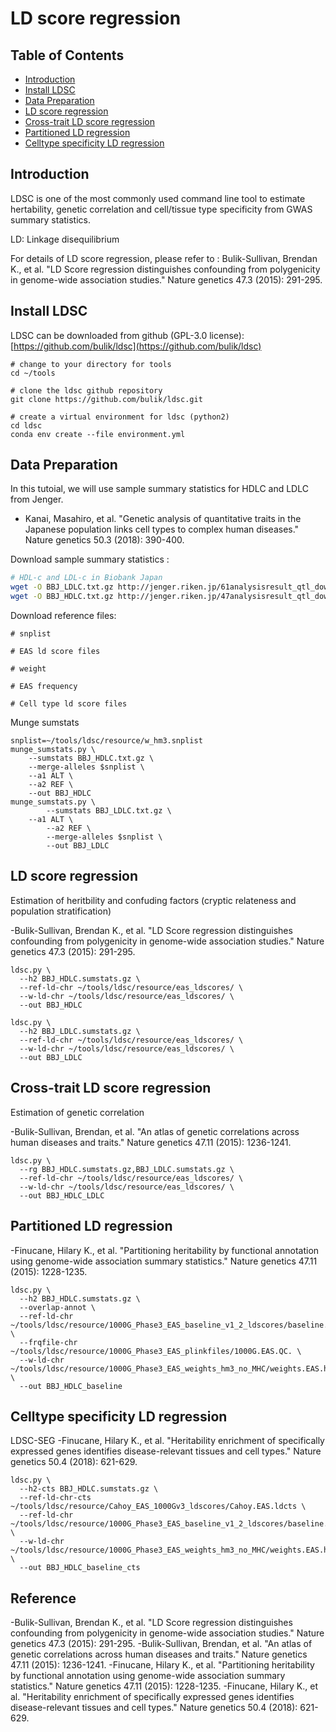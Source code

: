 # LD score regression

## Table of Contents
- [Introduction](#introduction)
- [Install LDSC](#install-ldsc)
- [Data Preparation](#data-preparation)
- [LD score regression](#ld-score-regression)
- [Cross-trait LD score regression](#cross-trait-ld-score-regression)
- [Partitioned LD regression](#partitioned-ld-regression)
- [Celltype specificity LD regression](#celltype-specificity-ld-regression)

## Introduction

LDSC is one of the most commonly used command line tool to estimate hertability, genetic correlation and cell/tissue type specificity from GWAS summary statistics. 

LD: Linkage disequilibrium

For details of LD score regression, please refer to :
Bulik-Sullivan, Brendan K., et al. "LD Score regression distinguishes confounding from polygenicity in genome-wide association studies." Nature genetics 47.3 (2015): 291-295.


## Install LDSC

LDSC can be downloaded from github (GPL-3.0 license):
[https://github.com/bulik/ldsc](https://github.com/bulik/ldsc)

```
# change to your directory for tools
cd ~/tools

# clone the ldsc github repository
git clone https://github.com/bulik/ldsc.git

# create a virtual environment for ldsc (python2)
cd ldsc
conda env create --file environment.yml  
```

## Data Preparation 

In this tutoial, we will use sample summary statistics for HDLC and LDLC from Jenger. 
- Kanai, Masahiro, et al. "Genetic analysis of quantitative traits in the Japanese population links cell types to complex human diseases." Nature genetics 50.3 (2018): 390-400.

Download sample summary statistics : 
```Bash
# HDL-c and LDL-c in Biobank Japan
wget -O BBJ_LDLC.txt.gz http://jenger.riken.jp/61analysisresult_qtl_download/
wget -O BBJ_HDLC.txt.gz http://jenger.riken.jp/47analysisresult_qtl_download/
```

Download reference files:
```
# snplist

# EAS ld score files

# weight

# EAS frequency

# Cell type ld score files

```


Munge sumstats
```
snplist=~/tools/ldsc/resource/w_hm3.snplist
munge_sumstats.py \
	--sumstats BBJ_HDLC.txt.gz \
	--merge-alleles $snplist \
	--a1 ALT \
	--a2 REF \
	--out BBJ_HDLC
munge_sumstats.py \
        --sumstats BBJ_LDLC.txt.gz \
	--a1 ALT \
        --a2 REF \
        --merge-alleles $snplist \
        --out BBJ_LDLC
```


## LD score regression

Estimation of heritbility and confuding factors (cryptic relateness and population stratification) 

-Bulik-Sullivan, Brendan K., et al. "LD Score regression distinguishes confounding from polygenicity in genome-wide association studies." Nature genetics 47.3 (2015): 291-295.

```
ldsc.py \
  --h2 BBJ_HDLC.sumstats.gz \
  --ref-ld-chr ~/tools/ldsc/resource/eas_ldscores/ \
  --w-ld-chr ~/tools/ldsc/resource/eas_ldscores/ \
  --out BBJ_HDLC

ldsc.py \
  --h2 BBJ_LDLC.sumstats.gz \
  --ref-ld-chr ~/tools/ldsc/resource/eas_ldscores/ \
  --w-ld-chr ~/tools/ldsc/resource/eas_ldscores/ \
  --out BBJ_LDLC

```


## Cross-trait LD score regression

Estimation of genetic correlation

-Bulik-Sullivan, Brendan, et al. "An atlas of genetic correlations across human diseases and traits." Nature genetics 47.11 (2015): 1236-1241.

```
ldsc.py \
  --rg BBJ_HDLC.sumstats.gz,BBJ_LDLC.sumstats.gz \
  --ref-ld-chr ~/tools/ldsc/resource/eas_ldscores/ \
  --w-ld-chr ~/tools/ldsc/resource/eas_ldscores/ \
  --out BBJ_HDLC_LDLC

```

## Partitioned LD regression
-Finucane, Hilary K., et al. "Partitioning heritability by functional annotation using genome-wide association summary statistics." Nature genetics 47.11 (2015): 1228-1235.

```
ldsc.py \
  --h2 BBJ_HDLC.sumstats.gz \
  --overlap-annot \
  --ref-ld-chr ~/tools/ldsc/resource/1000G_Phase3_EAS_baseline_v1_2_ldscores/baseline. \
  --frqfile-chr ~/tools/ldsc/resource/1000G_Phase3_EAS_plinkfiles/1000G.EAS.QC. \
  --w-ld-chr ~/tools/ldsc/resource/1000G_Phase3_EAS_weights_hm3_no_MHC/weights.EAS.hm3_noMHC. \
  --out BBJ_HDLC_baseline

```

## Celltype specificity LD regression 
LDSC-SEG
-Finucane, Hilary K., et al. "Heritability enrichment of specifically expressed genes identifies disease-relevant tissues and cell types." Nature genetics 50.4 (2018): 621-629.

```
ldsc.py \
  --h2-cts BBJ_HDLC.sumstats.gz \
  --ref-ld-chr-cts ~/tools/ldsc/resource/Cahoy_EAS_1000Gv3_ldscores/Cahoy.EAS.ldcts \
  --ref-ld-chr ~/tools/ldsc/resource/1000G_Phase3_EAS_baseline_v1_2_ldscores/baseline. \
  --w-ld-chr ~/tools/ldsc/resource/1000G_Phase3_EAS_weights_hm3_no_MHC/weights.EAS.hm3_noMHC. \
  --out BBJ_HDLC_baseline_cts
```

## Reference
-Bulik-Sullivan, Brendan K., et al. "LD Score regression distinguishes confounding from polygenicity in genome-wide association studies." Nature genetics 47.3 (2015): 291-295.
-Bulik-Sullivan, Brendan, et al. "An atlas of genetic correlations across human diseases and traits." Nature genetics 47.11 (2015): 1236-1241.
-Finucane, Hilary K., et al. "Partitioning heritability by functional annotation using genome-wide association summary statistics." Nature genetics 47.11 (2015): 1228-1235.
-Finucane, Hilary K., et al. "Heritability enrichment of specifically expressed genes identifies disease-relevant tissues and cell types." Nature genetics 50.4 (2018): 621-629.